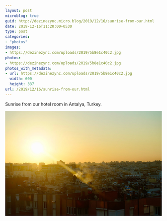```yaml
---
layout: post
microblog: true
guid: http://dezinezync.micro.blog/2019/12/16/sunrise-from-our.html
date: 2019-12-16T11:20:00+0530
type: post
categories:
- "photos"
images:
- https://dezinezync.com/uploads/2019/5b8e1c40c2.jpg
photos:
- https://dezinezync.com/uploads/2019/5b8e1c40c2.jpg
photos_with_metadata:
- url: https://dezinezync.com/uploads/2019/5b8e1c40c2.jpg
  width: 600
  height: 337
url: /2019/12/16/sunrise-from-our.html
---
```

Sunrise from our hotel room in Antalya, Turkey. 

<img src="uploads/2019/5b8e1c40c2.jpg" width="600" height="337" alt="" />
